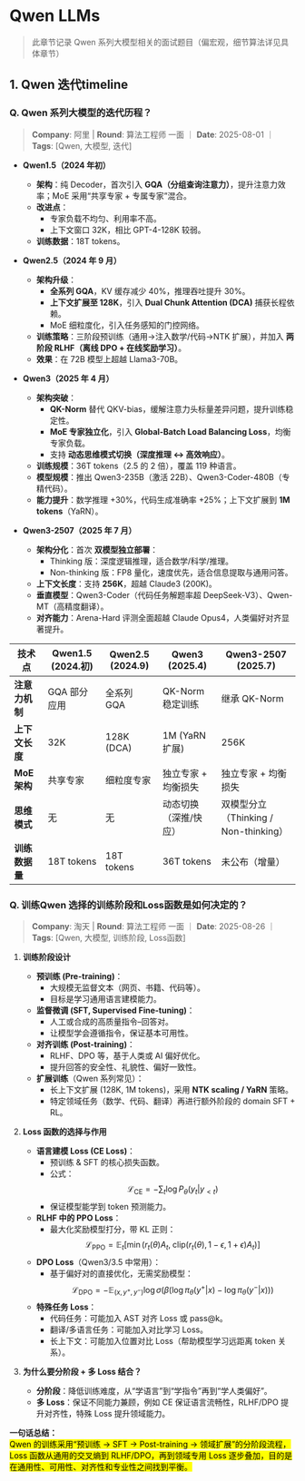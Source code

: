 # Qwen LLMs
> 此章节记录 Qwen 系列大模型相关的面试题目（偏宏观，细节算法详见具体章节）

## 1. Qwen 迭代timeline

### Q. Qwen 系列大模型的迭代历程？
> **Company**: 阿里 | **Round**: 算法工程师 一面 ｜ **Date**: 2025-08-01 ｜ **Tags**: [Qwen, 大模型, 迭代]


- **Qwen1.5（2024 年初）**  
  - **架构**：纯 Decoder，首次引入 **GQA（分组查询注意力）**，提升注意力效率；MoE 采用“共享专家 + 专属专家”混合。  
  - **改进点**：  
    - 专家负载不均匀、利用率不高。  
    - 上下文窗口 32K，相比 GPT-4-128K 较弱。  
  - **训练数据**：18T tokens。  

- **Qwen2.5（2024 年 9 月）**  
  - **架构升级**：  
    - **全系列 GQA**，KV 缓存减少 40%，推理吞吐提升 30%。  
    - **上下文扩展至 128K**，引入 **Dual Chunk Attention (DCA)** 捕获长程依赖。  
    - MoE 细粒度化，引入任务感知的门控网络。  
  - **训练策略**：三阶段预训练（通用→注入数学/代码→NTK 扩展），并加入 **两阶段 RLHF（离线 DPO + 在线奖励学习）**。  
  - **效果**：在 72B 模型上超越 Llama3-70B。  

- **Qwen3（2025 年 4 月）**  
  - **架构突破**：  
    - **QK-Norm** 替代 QKV-bias，缓解注意力头标量差异问题，提升训练稳定性。  
    - **MoE 专家独立化**，引入 **Global-Batch Load Balancing Loss**，均衡专家负载。  
    - 支持 **动态思维模式切换（深度推理 ↔ 高效响应）**。  
  - **训练规模**：36T tokens（2.5 的 2 倍），覆盖 119 种语言。  
  - **模型规模**：推出 Qwen3-235B（激活 22B）、Qwen3-Coder-480B（专精代码）。  
  - **能力提升**：数学推理 +30%，代码生成准确率 +25%；上下文扩展到 **1M tokens**（YaRN）。  

- **Qwen3-2507（2025 年 7 月）**  
  - **架构分化**：首次 **双模型独立部署**：  
    - Thinking 版：深度逻辑推理，适合数学/科学/推理。  
    - Non-thinking 版：FP8 量化，速度优先，适合信息提取与通用问答。  
  - **上下文长度**：支持 **256K**，超越 Claude3 (200K)。  
  - **垂直模型**：Qwen3-Coder（代码任务解题率超 DeepSeek-V3）、Qwen-MT（高精度翻译）。  
  - **对齐能力**：Arena-Hard 评测全面超越 Claude Opus4，人类偏好对齐显著提升。  

| 技术点         | Qwen1.5 (2024.初) | Qwen2.5 (2024.9) | Qwen3 (2025.4)        | Qwen3-2507 (2025.7) |
|----------------|------------------|------------------|-----------------------|---------------------|
| **注意力机制** | GQA 部分应用     | 全系列 GQA       | QK-Norm 稳定训练      | 继承 QK-Norm        |
| **上下文长度** | 32K              | 128K (DCA)       | 1M (YaRN 扩展)        | 256K                |
| **MoE 架构**   | 共享专家         | 细粒度专家       | 独立专家 + 均衡损失   | 独立专家 + 均衡损失 |
| **思维模式**   | 无               | 无               | 动态切换（深推/快应） | 双模型分立（Thinking / Non-thinking） |
| **训练数据量** | 18T tokens       | 18T tokens       | 36T tokens            | 未公布（增量）      |

### Q. 训练Qwen 选择的训练阶段和Loss函数是如何决定的？
> **Company**: 淘天 | **Round**: 算法工程师 一面 ｜ **Date**: 2025-08-26 ｜ **Tags**: [Qwen, 大模型, 训练阶段, Loss函数]


1. **训练阶段设计**  
   - **预训练 (Pre-training)**：  
     - 大规模无监督文本（网页、书籍、代码等）。  
     - 目标是学习通用语言建模能力。  
   - **监督微调 (SFT, Supervised Fine-tuning)**：  
     - 人工或合成的高质量指令–回答对。  
     - 让模型学会遵循指令，保证基本可用性。  
   - **对齐训练 (Post-training)**：  
     - RLHF、DPO 等，基于人类或 AI 偏好优化。  
     - 提升回答的安全性、礼貌性、偏好一致性。  
   - **扩展训练**（Qwen 系列常见）：  
     - 长上下文扩展 (128K, 1M tokens)，采用 **NTK scaling / YaRN** 策略。  
     - 特定领域任务（数学、代码、翻译）再进行额外阶段的 domain SFT + RL。  

2. **Loss 函数的选择与作用**  
   - **语言建模 Loss (CE Loss)**：  
     - 预训练 & SFT 的核心损失函数。  
     - 公式：  
       $$
       \mathcal{L}_{\text{CE}} = - \sum_{t} \log P_\theta(y_t | y_{<t})
       $$  
     - 保证模型能学到 token 预测能力。  
   - **RLHF 中的 PPO Loss**：  
     - 最大化奖励模型打分，带 KL 正则：  
       $$
       \mathcal{L}_{\text{PPO}} = \mathbb{E}_t \big[\min(r_t(\theta) A_t,\; \text{clip}(r_t(\theta),1-\epsilon,1+\epsilon) A_t ) \big]
       $$  
   - **DPO Loss**（Qwen3/3.5 中常用）：  
     - 基于偏好对的直接优化，无需奖励模型：  
       $$
       \mathcal{L}_{\text{DPO}} = - \mathbb{E}_{(x, y^+, y^-)} \log \sigma\big(\beta (\log \pi_\theta(y^+|x) - \log \pi_\theta(y^-|x))\big)
       $$  
   - **特殊任务 Loss**：  
     - 代码任务：可能加入 AST 对齐 Loss 或 pass@k。  
     - 翻译/多语言任务：可能加入对比学习 Loss。  
     - 长上下文：可能加入位置对比 Loss（帮助模型学习远距离 token 关系）。  

3. **为什么要分阶段 + 多 Loss 结合？**  
   - **分阶段**：降低训练难度，从“学语言”到“学指令”再到“学人类偏好”。  
   - **多 Loss**：保证不同能力兼顾，例如 CE 保证语言流畅性，RLHF/DPO 提升对齐性，特殊 Loss 提升领域能力。  

**一句话总结：**  
<mark>Qwen 的训练采用“预训练 → SFT → Post-training → 领域扩展”的分阶段流程，Loss 函数从通用的交叉熵到 RLHF/DPO，再到领域专用 Loss 逐步叠加，目的是在通用性、可用性、对齐性和专业性之间找到平衡。</mark>